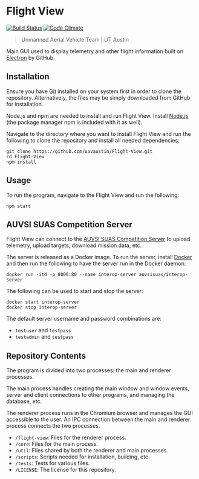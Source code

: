 Flight&nbsp;View
==

[![Build Status](
    https://travis-ci.org/uavaustin/Flight-View.svg?branch=master)](
    https://travis-ci.org/uavaustin/Flight-View)
[![Code Climate](
    https://codeclimate.com/github/uavaustin/Flight-View/badges/gpa.svg)](
    https://codeclimate.com/github/uavaustin/Flight-View)

> Unmanned Aerial Vehicle Team | UT Austin

Main GUI used to display telemetry and other flight information built on
[Electron](http://electron.atom.io) by GitHub.

Installation
--
Ensure you have [Git](https://git-scm.com/downloads) installed on your system
first in order to clone the repository. Alternatively, the files may be simply
downloaded from GitHub for installation.

Node.js and npm are needed to install and run Flight&nbsp;View. Install
[Node.js](https://nodejs.org/en/download/) (the package manager npm is
included with it as well).

Navigate to the directory where you want to install Flight&nbsp;View and run
the following to clone the repository and install all needed dependencies:

```
git clone https://github.com/uavaustin/Flight-View.git
cd Flight-View
npm install
```

Usage
--
To run the program, navigate to the Flight&nbsp;View and run the following:
```
npm start
```

AUVSI&nbsp;SUAS Competition Server
--
Flight&nbsp;View can connect to the
[AUVSI&nbsp;SUAS Competition Server](https://github.com/auvsi-suas/interop) to
upload telemetry, upload targets, download mission data, etc.

The server is released as a Docker image. To run the server, install
[Docker](https://docs.docker.com/engine/installation/) and then run the
following to have the server run in the Docker daemon:
```
docker run -itd -p 8000:80 --name interop-server auvsisuas/interop-server
```
The following can be used to start and stop the server:
```
docker start interop-server
docker stop interop-server
```

The default server username and password combinations are:
- `testuser` and `testpass`
- `testadmin` and `testpass`

Repository Contents
--
The program is divided into two processes: the main and renderer processes.

The main process handles creating the main window and window events, server and
client connections to other programs, and managing the database,
etc.

The renderer process runs in the Chromium browser and manages the GUI
accessible to the user. An IPC connection between the main and renderer process
connects the two processes.

- `/flight-view`: Files for the renderer process.
- `/core`: Files for the main process.
- `/util`: Files shared by both the renderer and main processes.
- `/scripts`: Scripts needed for installation, building, etc.
- `/tests`: Tests for various files.
- `/LICENSE`: The license for this repository.

